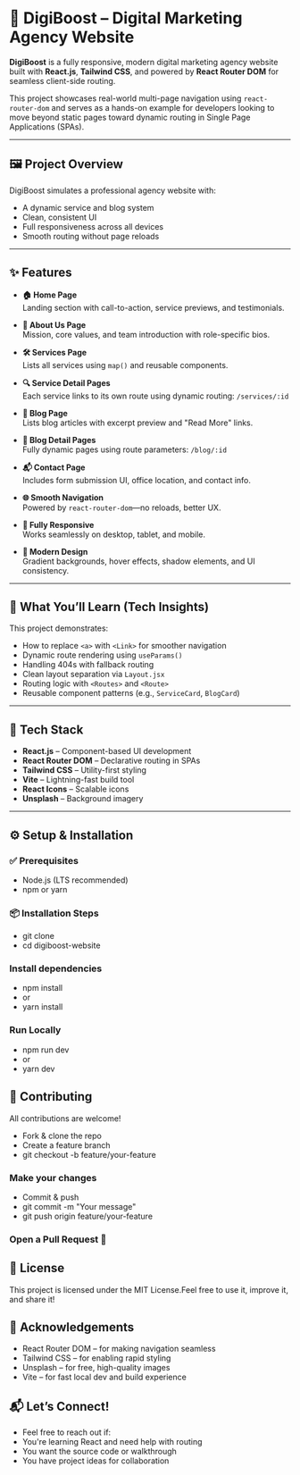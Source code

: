 # 🚀 DigiBoost – Digital Marketing Agency Website

**DigiBoost** is a fully responsive, modern digital marketing agency website built with **React.js**, **Tailwind CSS**, and powered by **React Router DOM** for seamless client-side routing.

This project showcases real-world multi-page navigation using `react-router-dom` and serves as a hands-on example for developers looking to move beyond static pages toward dynamic routing in Single Page Applications (SPAs).

---

## 🖼️ Project Overview

DigiBoost simulates a professional agency website with:

- A dynamic service and blog system
- Clean, consistent UI
- Full responsiveness across all devices
- Smooth routing without page reloads

---

## ✨ Features

- **🏠 Home Page**  
  Landing section with call-to-action, service previews, and testimonials.

- **📘 About Us Page**  
  Mission, core values, and team introduction with role-specific bios.

- **🛠️ Services Page**  
  Lists all services using `map()` and reusable components.

- **🔍 Service Detail Pages**  
  Each service links to its own route using dynamic routing: `/services/:id`

- **📰 Blog Page**  
  Lists blog articles with excerpt preview and "Read More" links.

- **📝 Blog Detail Pages**  
  Fully dynamic pages using route parameters: `/blog/:id`

- **📬 Contact Page**  
  Includes form submission UI, office location, and contact info.

- **🌐 Smooth Navigation**  
  Powered by `react-router-dom`—no reloads, better UX.

- **📱 Fully Responsive**  
  Works seamlessly on desktop, tablet, and mobile.

- **🎨 Modern Design**  
  Gradient backgrounds, hover effects, shadow elements, and UI consistency.

---

## 🧠 What You’ll Learn (Tech Insights)

This project demonstrates:

- How to replace `<a>` with `<Link>` for smoother navigation
- Dynamic route rendering using `useParams()`
- Handling 404s with fallback routing
- Clean layout separation via `Layout.jsx`
- Routing logic with `<Routes>` and `<Route>`
- Reusable component patterns (e.g., `ServiceCard`, `BlogCard`)

---

## 🔧 Tech Stack

- **React.js** – Component-based UI development  
- **React Router DOM** – Declarative routing in SPAs  
- **Tailwind CSS** – Utility-first styling  
- **Vite** – Lightning-fast build tool  
- **React Icons** – Scalable icons  
- **Unsplash** – Background imagery  

---
## ⚙️ Setup & Installation

### ✅ Prerequisites

- Node.js (LTS recommended)  
- npm or yarn  

### 📦 Installation Steps

- git clone <your-repository-url>
- cd digiboost-website

### Install dependencies
- npm install
- or
- yarn install

### Run Locally
- npm run dev
- or
- yarn dev

## 🤝 Contributing
All contributions are welcome!
-  Fork & clone the repo
-  Create a feature branch
- git checkout -b feature/your-feature

### Make your changes
-  Commit & push
- git commit -m "Your message"
- git push origin feature/your-feature

### Open a Pull Request 🚀

## 📜 License
This project is licensed under the MIT License.Feel free to use it, improve it, and share it!

## 🙌 Acknowledgements
- React Router DOM – for making navigation seamless
- Tailwind CSS – for enabling rapid styling
- Unsplash – for free, high-quality images
- Vite – for fast local dev and build experience

## 📬 Let’s Connect!
- Feel free to reach out if:
- You're learning React and need help with routing
- You want the source code or walkthrough
- You have project ideas for collaboration

